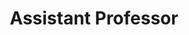 ---
layout: page
firstname: Gideon
lastname: Christian
title: Assistant Professor
affiliations: [Faculty of Law]
img: assets/img/people/gideonchristian.jpg
redirect: gideonchristian.ai
linkedin_username: gideon-christian-phd-477a889a
email: gideon.christian@ucalgary.ca
twitter_username: profxtian
category: [AI and Law, Ethical AI, Algorithmic Bias, Environmental Impact of AI]
show: true
---